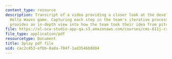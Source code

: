 ```yaml
---
content_type: resource
description: Transcript of a video providing a closer look at the development of the
  Hello Waves game. Capturing each step in the team's iterative process, the video
  provides an in-depth view into how the team took their idea from pitch to product.
file: https://ol-ocw-studio-app-qa.s3.amazonaws.com/courses/cms-611j-creating-video-games-fall-2014/cac2c453efbb8ada704f1ad3546b8d84_lxpXowuUdKw.pdf
file_type: application/pdf
resourcetype: Document
title: 3play pdf file
uid: cac2c453-efbb-8ada-704f-1ad3546b8d84
---
```


